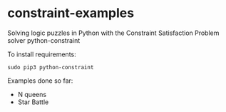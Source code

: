 # constraint-examples

Solving logic puzzles in Python with the Constraint Satisfaction Problem solver python-constraint

To install requirements:

	sudo pip3 python-constraint

Examples done so far:

* N queens
* Star Battle
